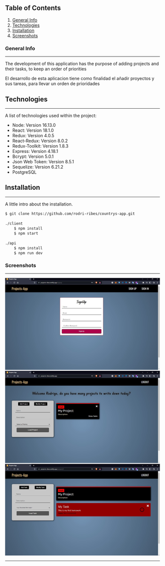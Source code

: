 ## Table of Contents
1. [General Info](#general-info)
2. [Technologies](#technologies)
3. [Installation](#installation)
3. [Screenshots](#Screenshots)

### General Info
***

The development of this application has the purpose of adding projects and their tasks, to keep an order of priorities

El desarrollo de esta aplicacion tiene como finalidad el añadir proyectos y sus tareas, para llevar un orden de prioridades

## Technologies
***
A list of technologies used within the project:
* Node: Version 16.13.0 
* React: Version 18.1.0
* Redux: Version 4.0.5
* React-Redux: Version 8.0.2
* Redux-Toolkit: Version 1.8.3
* Express: Version 4.18.1
* Bcrypt: Version 5.0.1
* Json Web Token: Version 8.5.1
* Sequelize: Version 6.21.2
* PostgreSQL

## Installation
***
A little intro about the installation. 
```
$ git clone https://github.com/rodri-ribes/countrys-app.git

./client
    $ npm install
    $ npm start
    
./api
    $ npm install
    $ npm run dev
```
### Screenshots
***
![Signup](client/public/img/signup.jpg)
![Add Project](client/public/img/addProject.JPG)
![Add Task](client/public/img/addTask.jpg)
***
